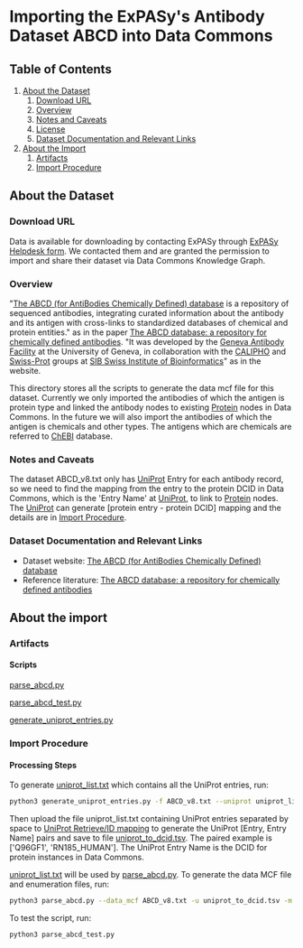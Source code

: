 # Importing the ExPASy's Antibody Dataset ABCD into Data Commons 

## Table of Contents

1. [About the Dataset](#about-the-dataset)
    1. [Download URL](#download-url)
    2. [Overview](#overview)
    3. [Notes and Caveats](#notes-and-caveats)
    4. [License](#license)
    5. [Dataset Documentation and Relevant Links](#dataset-documentation-and-relevant-links)
2. [About the Import](#about-the-import)
    1. [Artifacts](#artifacts)
    2. [Import Procedure](#import-procedure)


## About the Dataset

### Download URL

Data is available for downloading by contacting ExPASy through [ExPASy Helpdesk form](https://web.expasy.org/contact). We contacted them and are granted the permission to import and share their dataset via Data Commons Knowledge Graph.
 
### Overview

"[The ABCD (for AntiBodies Chemically Defined) database](https://web.expasy.org/abcd/) is a repository of sequenced antibodies, integrating curated information about the antibody and its antigen with cross-links to standardized databases of chemical and protein entities." as in the paper [The ABCD database: a repository for chemically defined antibodies](https://academic.oup.com/nar/article/48/D1/D261/5549708). "It was developed by the [Geneva Antibody Facility](https://www.unige.ch/medecine/antibodies/) at the University of Geneva, in collaboration with the [CALIPHO](https://www.sib.swiss/amos-bairoch-lydie-lane-group) and [Swiss-Prot](https://www.sib.swiss/alan-bridge-group) groups at [SIB Swiss Institute of Bioinformatics](https://www.sib.swiss/)" as in the website.


This directory stores all the scripts to generate the data mcf file for this dataset. Currently we only imported the antibodies of which the antigen is protein type and linked the antibody nodes to existing [Protein](https://datacommons.org/browser/Protein) nodes in Data Commons. In the future we will also import the antibodies of which the antigen is chemicals and other types. The antigens which are chemicals are referred to [ChEBI](https://www.ebi.ac.uk/chebi/) database.

### Notes and Caveats

The dataset ABCD_v8.txt only has [UniProt](https://www.uniprot.org/) Entry for each antibody record, so we need to find the mapping from the entry to the protein DCID in Data Commons, which is the 'Entry Name' at [UniProt](https://www.uniprot.org/), to link to [Protein](https://datacommons.org/browser/Protein) nodes. The [UniProt](https://www.uniprot.org/) can generate \[protein entry - protein DCID\] mapping and the details are in [Import Procedure](#import-procedure).   


### Dataset Documentation and Relevant Links

- Dataset website: [The ABCD (for AntiBodies Chemically Defined) database](https://web.expasy.org/abcd/)
- Reference literature: [The ABCD database: a repository for chemically defined antibodies](https://academic.oup.com/nar/article/48/D1/D261/5549708)

## About the import

### Artifacts

#### Scripts 

[parse_abcd.py](https://github.com/datacommonsorg/data/blob/master/scripts/antibodyABCD/parse_abcd.py) 

[parse_abcd_test.py](https://github.com/datacommonsorg/data/blob/master/scripts/antibodyABCD/parse_abcd_test.py) 

[generate_uniprot_entries.py](https://github.com/datacommonsorg/data/blob/master/scripts/antibodyABCD/generate_uniprot_entries.py)


### Import Procedure

#### Processing Steps 


To generate [uniprot_list.txt](https://github.com/datacommonsorg/data/blob/master/scripts/antibodyABCD/uniprot_list.txt) which contains all the UniProt entries, run:

```bash
python3 generate_uniprot_entries.py -f ABCD_v8.txt --uniprot uniprot_list.txt
```
Then upload the file uniprot_list.txt containing UniProt entries separated by space to [UniProt Retrieve/ID mapping](https://www.uniprot.org/uploadlists/) to generate the UniProt \[Entry, Entry Name] pairs and save to file [uniprot_to_dcid.tsv](https://github.com/datacommonsorg/data/blob/master/scripts/proteinAtlas/uniprot_to_dcid.tsv). The paired example is \['Q96GF1', 'RN185_HUMAN']. The UniProt Entry Name is the DCID for protein instances in Data Commons.

[uniprot_list.txt](https://github.com/datacommonsorg/data/blob/master/scripts/antibodyABCD/uniprot_list.txt) will be used by [parse_abcd.py](https://github.com/datacommonsorg/data/blob/master/scripts/antibodyABCD/parse_abcd.py).
To generate the data MCF file and enumeration files, run:

```bash
python3 parse_abcd.py --data_mcf ABCD_v8.txt -u uniprot_to_dcid.tsv -m AntibodyABCDData.mcf
```

To test the script, run:

```bash
python3 parse_abcd_test.py
```
